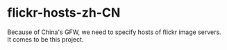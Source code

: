 flickr-hosts-zh-CN
==================

Because of China's GFW, we need to specify hosts of flickr image servers. It comes to be this project.
